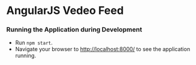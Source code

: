 # AngularJS Vedeo Feed

### Running the Application during Development

- Run `npm start`.
- Navigate your browser to [http://localhost:8000/](http://localhost:8000/) to see the application 
  running.
